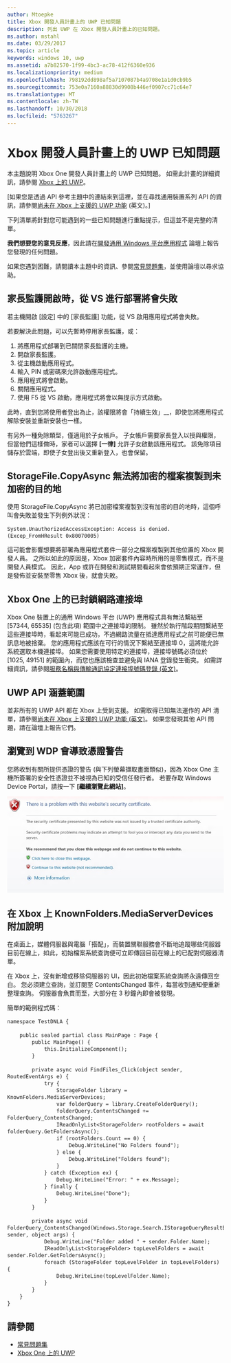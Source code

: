 ```yaml
---
author: Mtoepke
title: Xbox 開發人員計畫上的 UWP 已知問題
description: 列出 UWP 在 Xbox 開發人員計畫上的已知問題。
ms.author: mstahl
ms.date: 03/29/2017
ms.topic: article
keywords: windows 10, uwp
ms.assetid: a7b82570-1f99-4bc3-ac78-412f6360e936
ms.localizationpriority: medium
ms.openlocfilehash: 798192dd898af5a7107087b4a9708e1a1d0cb9b5
ms.sourcegitcommit: 753e0a7160a88830d9908b446ef0907cc71c64e7
ms.translationtype: MT
ms.contentlocale: zh-TW
ms.lasthandoff: 10/30/2018
ms.locfileid: "5763267"
---
```

# <a name="known-issues-with-uwp-on-xbox-developer-program"></a>Xbox 開發人員計畫上的 UWP 已知問題

本主題說明 Xbox One 開發人員計畫上的 UWP 已知問題。 如需此計畫的詳細資訊，請參閱 [Xbox 上的 UWP](index.md)。 

\[如果您是透過 API 參考主題中的連結來到這裡，並在尋找通用裝置系列 API 的資訊，請參閱[尚未在 Xbox 上支援的 UWP 功能](http://go.microsoft.com/fwlink/?LinkID=760755) (英文)。\]

下列清單將針對您可能遇到的一些已知問題進行重點提示，但這並不是完整的清單。 

**我們想要您的意見反應**，因此請在[開發通用 Windows 平台應用程式](https://social.msdn.microsoft.com/forums/windowsapps/home?forum=wpdevelop) 論壇上報告您發現的任何問題。 

如果您遇到困難，請閱讀本主題中的資訊、參閱[常見問題集](frequently-asked-questions.md)，並使用論壇以尋求協助。

 
## <a name="deploying-from-vs-fails-with-parental-controls-turned-on"></a>家長監護開啟時，從 VS 進行部署將會失敗

若主機開啟 [設定] 中的 [家長監護] 功能，從 VS 啟用應用程式將會失敗。

若要解決此問題，可以先暫時停用家長監護，或：
1. 將應用程式部署到已關閉家長監護的主機。
2. 開啟家長監護。
3. 從主機啟動應用程式。
4. 輸入 PIN 或密碼來允許啟動應用程式。
5. 應用程式將會啟動。
6. 關閉應用程式。
7. 使用 F5 從 VS 啟動，應用程式將會以無提示方式啟動。

此時，直到您將使用者登出為止，該權限將會「持續生效」__，即使您將應用程式解除安裝並重新安裝也一樣。
 
有另外一種免除類型，僅適用於子女帳戶。 子女帳戶需要家長登入以授與權限，但當他們這樣做時，家者可以選擇 **\[一律\]** 允許子女啟動該應用程式。 該免除項目儲存於雲端，即使子女登出後又重新登入，也會保留。

## <a name="storagefilecopyasync-fails-to-copy-encrypted-files-to-unencrypted-destination"></a>StorageFile.CopyAsync 無法將加密的檔案複製到未加密的目的地 

使用 StorageFile.CopyAsync 將已加密檔案複製到沒有加密的目的地時，這個呼叫會失敗並發生下列例外狀況：

```
System.UnauthorizedAccessException: Access is denied. (Excep_FromHResult 0x80070005)
```

這可能會影響想要將部署為應用程式套件一部分之檔案複製到其他位置的 Xbox 開發人員。 之所以如此的原因是，Xbox 加密套件內容時所用的是零售模式，而不是開發人員模式。 因此，App 或許在開發和測試期間看起來會依預期正常運作，但是發佈並安裝至零售 Xbox 後，就會失敗。
 

## <a name="blocked-networking-ports-on-xbox-one"></a>Xbox One 上的已封鎖網路連接埠

Xbox One 裝置上的通用 Windows 平台 (UWP) 應用程式具有無法繫結至 [57344, 65535] (包含此項) 範圍中之連接埠的限制。 雖然於執行階段期間繫結至這些連接埠時，看起來可能已成功，不過網路流量在抵達應用程式之前可能便已無訊息地被捨棄。 您的應用程式應該在可行的情況下繫結至連接埠 0，這將能允許系統選取本機連接埠。 如果您需要使用特定的連接埠，連接埠號碼必須位於 [1025, 49151] 的範圍內，而您也應該檢查並避免與 IANA 登錄發生衝突。 如需詳細資訊，請參閱[服務名稱與傳輸通訊協定連接埠號碼登錄 (英文)](http://www.iana.org/assignments/service-names-port-numbers/service-names-port-numbers.xhtml)。

## <a name="uwp-api-coverage"></a>UWP API 涵蓋範圍

並非所有的 UWP API 都在 Xbox 上受到支援。 如需取得已知無法運作的 API 清單，請參閱[尚未在 Xbox 上支援的 UWP 功能 (英文)](http://go.microsoft.com/fwlink/p/?LinkId=760755)。 如果您發現其他 API 問題，請在論壇上報告它們。 


## <a name="navigating-to-wdp-causes-a-certificate-warning"></a>瀏覽到 WDP 會導致憑證警告

您將收到有關所提供憑證的警告 (與下列螢幕擷取畫面類似)，因為 Xbox One 主機所簽署的安全性憑證並不被視為已知的受信任發行者。 若要存取 Windows Device Portal，請按一下 **\[繼續瀏覽此網站\]**。

![網站安全性憑證警告](images/security_cert_warning.jpg)


## <a name="knownfoldersmediaserverdevices-caveat-on-xbox"></a>在 Xbox 上 KnownFolders.MediaServerDevices 附加說明

在桌面上，媒體伺服器與電腦「搭配」，而裝置關聯服務會不斷地追蹤哪些伺服器目前在線上，如此，初始檔案系統查詢便可立即傳回目前在線上的已配對伺服器清單。

在 Xbox 上，沒有新增或移除伺服器的 UI，因此初始檔案系統查詢將永遠傳回空白。 您必須建立查詢，並訂閱至 ContentsChanged 事件，每當收到通知便重新整理查詢。 伺服器會魚貫而至，大部分在 3 秒鐘內即會被發現。

簡單的範例程式碼︰

```
namespace TestDNLA {

    public sealed partial class MainPage : Page {
        public MainPage() {
            this.InitializeComponent();
        }

        private async void FindFiles_Click(object sender, RoutedEventArgs e) {
            try {
                StorageFolder library = KnownFolders.MediaServerDevices;
                var folderQuery = library.CreateFolderQuery();
                folderQuery.ContentsChanged += FolderQuery_ContentsChanged;
                IReadOnlyList<StorageFolder> rootFolders = await folderQuery.GetFoldersAsync();
                if (rootFolders.Count == 0) {
                    Debug.WriteLine("No Folders found");
                } else {
                    Debug.WriteLine("Folders found");
                }
            } catch (Exception ex) {
                Debug.WriteLine("Error: " + ex.Message);
            } finally {
                Debug.WriteLine("Done");
            }
        }

        private async void FolderQuery_ContentsChanged(Windows.Storage.Search.IStorageQueryResultBase sender, object args) {
            Debug.WriteLine("Folder added " + sender.Folder.Name);
            IReadOnlyList<StorageFolder> topLevelFolders = await sender.Folder.GetFoldersAsync();
            foreach (StorageFolder topLevelFolder in topLevelFolders) {
                Debug.WriteLine(topLevelFolder.Name);
            }
        }
    }
}
```

## <a name="see-also"></a>請參閱
- [常見問題集](frequently-asked-questions.md)
- [Xbox One 上的 UWP](index.md)
